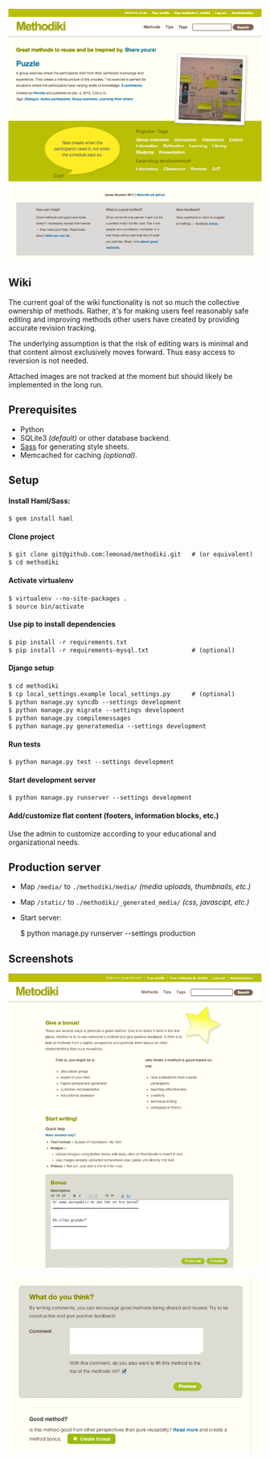 ![Methodiki frontpage](http://github.com/lemonad/methodiki/raw/master/methodiki/static/images/screenshots/frontpage.png)

Wiki
----
The current goal of the wiki functionality is not so much the collective ownership of methods. Rather, it's for making users feel reasonably safe editing and improving methods other users have created by providing accurate revision tracking.

The underlying assumption is that the risk of editing wars is minimal and that content almost exclusively moves forward. Thus easy access to reversion is not needed.

Attached images are not tracked at the moment but should likely be implemented in the long run.

Prerequisites
-------------
*  Python
*  SQLite3 *(default)* or other database backend.
*  [Sass](http://sass-lang.com/) for generating style sheets.
*  Memcached for caching *(optional)*.

Setup
-----
#### Install Haml/Sass:
    $ gem install haml

#### Clone project
    $ git clone git@github.com:lemonad/methodiki.git   # (or equivalent)
    $ cd methodiki

#### Activate virtualenv
    $ virtualenv --no-site-packages .
    $ source bin/activate

#### Use pip to install dependencies
    $ pip install -r requirements.txt
    $ pip install -r requirements-mysql.txt            # (optional)

#### Django setup
    $ cd methodiki
    $ cp local_settings.example local_settings.py      # (optional)
    $ python manage.py syncdb --settings development
    $ python manage.py migrate --settings development
    $ python manage.py compilemessages
    $ python manage.py generatemedia --settings development

#### Run tests
    $ python manage.py test --settings development

#### Start development server
    $ python manage.py runserver --settings development

#### Add/customize flat content (footers, information blocks, etc.)
Use the admin to customize according to your educational and organizational
needs.

Production server
-----------------
* Map `/media/` to `./methodiki/media/` *(media uploads, thumbnails, etc.)*
* Map `/static/` to `./methodiki/_generated_media/` *(css, javascipt, etc.)*
* Start server:

    $ python manage.py runserver --settings production

Screenshots
-----------
![Award method bonuses](http://github.com/lemonad/methodiki/raw/master/methodiki/static/images/screenshots/bonus.png)


![Give feedback on methods](http://github.com/lemonad/methodiki/raw/master/methodiki/static/images/screenshots/comment.png)
